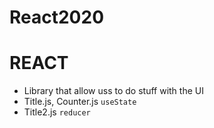 # React2020
# REACT
* Library that allow uss to do stuff with the UI
* Title.js, Counter.js `useState`
* Title2.js `reducer`